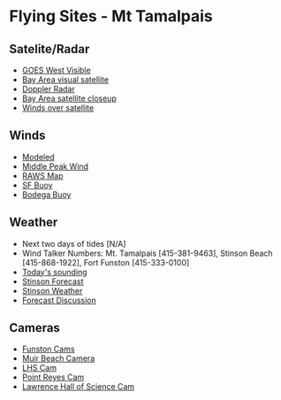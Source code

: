 # Flying Sites - Mt Tamalpais

## Satelite/Radar

* [GOES West Visible](https://weather.unisys.com/satellite/sat_wv.php?image=vis&inv=0&t=l12&region=we)
* [Bay Area visual satellite](https://squall.sfsu.edu/gif/bayarea_vis_00.gif)
* [Doppler Radar](https://radar.weather.gov/radar.php?rid=MUX&product=N0R&overlay=11101111&loop=no)
* [Bay Area satellite closeup](http://squall.sfsu.edu/gif/sfbay_vis_00.gif)
* [Winds over satellite](http://virga.sfsu.edu/gif/sathts_pac_500_00.gif)

## Winds

* [Modeled](http://www.met.sjsu.edu/cgi-bin/wind/windbin.cgi)
* [Middle Peak Wind](https://www.wrh.noaa.gov/mesowest/getobext.php?sid=MDEC1&table=1&banner=off)
* [RAWS Map](https://www.wrh.noaa.gov/mesowest/mwmap.php?list=1&map=mtr&sort=latitude)
* [SF Buoy](https://www.ndbc.noaa.gov/station_page.php?station=46026)
* [Bodega Buoy](https://www.ndbc.noaa.gov/station_page.php?station=46013)

## Weather

* Next two days of tides [N/A]
* Wind Talker Numbers: Mt. Tamalpais [415-381-9463], Stinson Beach [415-868-1922], Fort Funston [415-333-0100]
* [Today's sounding](https://www.topaflyers.com/weather/soundings/oak.png)
* [Stinson Forecast](https://forecast.weather.gov/MapClick.php?lat=37.90086509257004&lon=-122.63763427734375&site=mtr&smap=1&marine=0&unit=0&lg=en)
* [Stinson Weather](http://stinson-beach-cwd.dst.ca.us/weather/Current_Vantage_Pro.htm)
* [Forecast Discussion](https://forecast.weather.gov/product.php?site=NWS&issuedby=MTR&product=AFD&format=txt&version=1&glossary=1)

## Cameras

* [Funston Cams](http://flyfunston.org/newwebcam/)
* [Muir Beach Camera](https://www.sigward.com/MuirBeach.jpg)
* [LHS Cam](http://scienceview.berkeley.edu/view/)
* [Point Reyes Cam](https://www.nature.nps.gov/air/WebCams/parks/porecam/porecam.cfm)
* [Lawrence Hall of Science Cam](http://sv.berkeley.edu/view/)
